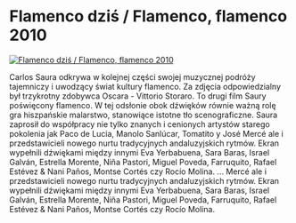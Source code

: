 Flamenco dziś / Flamenco, flamenco 2010 
=============
[![Flamenco dziś / Flamenco, flamenco 2010 ](http://vidos.pl/images/player.gif)](http://vidos.pl/flamenco-dzis-flamenco-flamenco-2010)

 Carlos Saura odkrywa w kolejnej części swojej muzycznej podróży tajemniczy i uwodzący świat kultury flamenco. Za zdjęcia odpowiedzialny był trzykrotny zdobywca Oscara - Vittorio Storaro. To drugi film Saury poświęcony flamenco. W tej odsłonie obok dźwięków równie ważną rolę gra hiszpańskie malarstwo, stanowiące istotne tło scenograficzne. Saura zaprosił do współpracy nie tylko znanych i cenionych artystów starego pokolenia jak Paco de Lucia, Manolo Sanlúcar, Tomatito y José Mercé ale i przedstawicieli nowego nurtu tradycyjnych andaluzyjskich rytmów. Ekran wypełnili dźwiękami między innymi Eva Yerbabuena, Sara Baras, Israel Galván, Estrella Morente, Niña Pastori, Miguel Poveda, Farruquito, Rafael Estévez & Nani Paños, Montse Cortés czy Rocío Molina.   ... Mercé ale i przedstawicieli nowego nurtu tradycyjnych andaluzyjskich rytmów. Ekran wypełnili dźwiękami między innymi Eva Yerbabuena, Sara Baras, Israel Galván, Estrella Morente, Niña Pastori, Miguel Poveda, Farruquito, Rafael Estévez & Nani Paños, Montse Cortés czy Rocío Molina.
